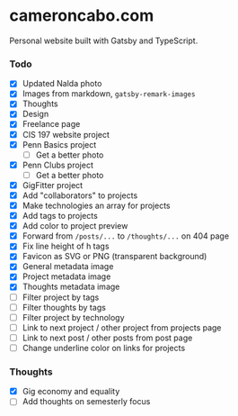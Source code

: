 # cameroncabo.com

Personal website built with Gatsby and TypeScript.

### Todo

- [x] Updated Nalda photo
- [x] Images from markdown, `gatsby-remark-images`
- [x] Thoughts
- [x] Design
- [x] Freelance page
- [x] CIS 197 website project
- [x] Penn Basics project
  - [ ] Get a better photo
- [x] Penn Clubs project
  - [ ] Get a better photo
- [x] GigFitter project
- [x] Add "collaborators" to projects
- [x] Make technologies an array for projects
- [x] Add tags to projects
- [x] Add color to project preview
- [x] Forward from `/posts/...` to `/thoughts/...` on 404 page
- [x] Fix line height of h tags
- [x] Favicon as SVG or PNG (transparent background)
- [x] General metadata image
- [x] Project metadata image
- [x] Thoughts metadata image
- [ ] Filter project by tags
- [ ] Filter thoughts by tags
- [ ] Filter project by technology
- [ ] Link to next project / other project from projects page
- [ ] Link to next post / other posts from post page
- [ ] Change underline color on links for projects

### Thoughts

- [x] Gig economy and equality
- [ ] Add thoughts on semesterly focus
